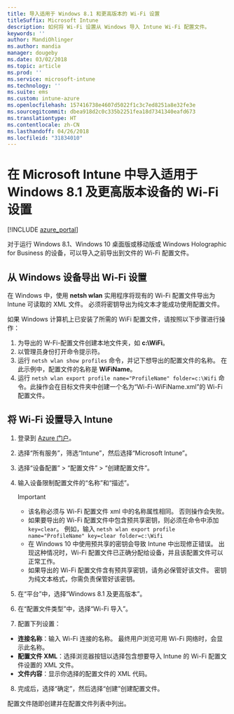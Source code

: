 ```yaml
---
title: 导入适用于 Windows 8.1 和更高版本的 Wi-Fi 设置
titleSuffix: Microsoft Intune
description: 如何将 Wi-Fi 设置从 Windows 导入 Intune Wi-Fi 配置文件。
keywords: ''
author: MandiOhlinger
ms.author: mandia
manager: dougeby
ms.date: 03/02/2018
ms.topic: article
ms.prod: ''
ms.service: microsoft-intune
ms.technology: ''
ms.suite: ems
ms.custom: intune-azure
ms.openlocfilehash: 157416738e4607d5022f1c3c7ed8251a8e32fe3e
ms.sourcegitcommit: dbea918d2c0c335b2251fea18d7341340eafd673
ms.translationtype: HT
ms.contentlocale: zh-CN
ms.lasthandoff: 04/26/2018
ms.locfileid: "31834010"
---
```

# <a name="import-wi-fi-settings-for-windows-81-and-later-devices-in-microsoft-intune"></a>在 Microsoft Intune 中导入适用于 Windows 8.1 及更高版本设备的 Wi-Fi 设置

[!INCLUDE [azure_portal](./includes/azure_portal.md)]

对于运行 Windows 8.1、Windows 10 桌面版或移动版或 Windows Holographic for Business 的设备，可以导入之前导出到文件的 Wi-Fi 配置文件。

## <a name="export-wi-fi-settings-from-a-windows-device"></a>从 Windows 设备导出 Wi-Fi 设置

在 Windows 中，使用 **netsh wlan** 实用程序将现有的 Wi-Fi 配置文件导出为 Intune 可读取的 XML 文件。 必须将密钥导出为纯文本才能成功使用配置文件。

如果 Windows 计算机上已安装了所需的 WiFi 配置文件，请按照以下步骤进行操作：

1. 为导出的 W-Fi-配置文件创建本地文件夹，如 **c:\WiFi**。
2. 以管理员身份打开命令提示符。
3. 运行 `netsh wlan show profiles` 命令，并记下想导出的配置文件的名称。 在此示例中，配置文件的名称是 **WiFiName**。
4. 运行 `netsh wlan export profile name="ProfileName" folder=c:\Wifi` 命令。此操作会在目标文件夹中创建一个名为“Wi-Fi-WiFiName.xml”的 Wi-Fi 配置文件。

## <a name="import-the-wi-fi-settings-into-intune"></a>将 Wi-Fi 设置导入 Intune

1. 登录到 [Azure 门户](https://portal.azure.com)。
2. 选择“所有服务”，筛选“Intune”，然后选择“Microsoft Intune”。
3. 选择“设备配置” > “配置文件” > “创建配置文件”。
4. 输入设备限制配置文件的“名称”和“描述”。

    > [!IMPORTANT]
    > - 该名称必须与 Wi-Fi 配置文件 xml 中的名称属性相同。 否则操作会失败。
    > - 如果要导出的 Wi-Fi 配置文件中包含预共享密钥，则必须在命令中添加 `key=clear`。 例如，输入 `netsh wlan export profile name="ProfileName" key=clear folder=c:\Wifi`
    > - 在 Windows 10 中使用预共享的密钥会导致 Intune 中出现修正错误。 出现这种情况时，Wi-Fi 配置文件已正确分配给设备，并且该配置文件可以正常工作。
    > - 如果导出的 Wi-Fi 配置文件含有预共享密钥，请务必保管好该文件。 密钥为纯文本格式，你需负责保管好该密钥。

5. 在“平台”中，选择“Windows 8.1 及更高版本”。
6. 在“配置文件类型”中，选择“Wi-Fi 导入”。
7. 配置下列设置：
  - **连接名称**：输入 Wi-Fi 连接的名称。 最终用户浏览可用 Wi-Fi 网络时，会显示此名称。
  - **配置文件 XML**：选择浏览器按钮以选择包含想要导入 Intune 的 Wi-Fi 配置文件设置的 XML 文件。
  - **文件内容**：显示你选择的配置文件的 XML 代码。
8. 完成后，选择“确定”，然后选择“创建”创建配置文件。

配置文件随即创建并在配置文件列表中列出。
